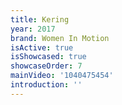 ```yaml
---
title: Kering
year: 2017
brand: Women In Motion
isActive: true
isShowcased: true
showcaseOrder: 7
mainVideo: '1040475454'
introduction: ''
---
```


